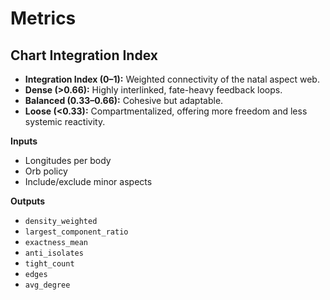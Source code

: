 # Metrics

## Chart Integration Index

- **Integration Index (0–1):** Weighted connectivity of the natal aspect web.
- **Dense (>0.66):** Highly interlinked, fate-heavy feedback loops.
- **Balanced (0.33–0.66):** Cohesive but adaptable.
- **Loose (<0.33):** Compartmentalized, offering more freedom and less systemic reactivity.

**Inputs**

- Longitudes per body
- Orb policy
- Include/exclude minor aspects

**Outputs**

- `density_weighted`
- `largest_component_ratio`
- `exactness_mean`
- `anti_isolates`
- `tight_count`
- `edges`
- `avg_degree`
